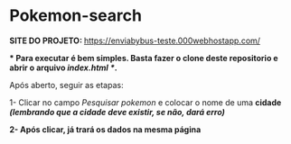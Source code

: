 # Pokemon-search
<b>SITE DO PROJETO: </b>https://enviabybus-teste.000webhostapp.com/

<b>* Para executar é bem simples. Basta fazer o clone deste repositorio e abrir o arquivo <i>index.html *</i>.</b>

Após aberto, seguir as etapas:

1- Clicar no campo <i>Pesquisar pokemon</i> e colocar o nome de uma <b>cidade<b/> <i>(lembrando que a cidade deve existir, se não, dará erro)</i>
  
2- Após clicar, já trará os dados na mesma página  



